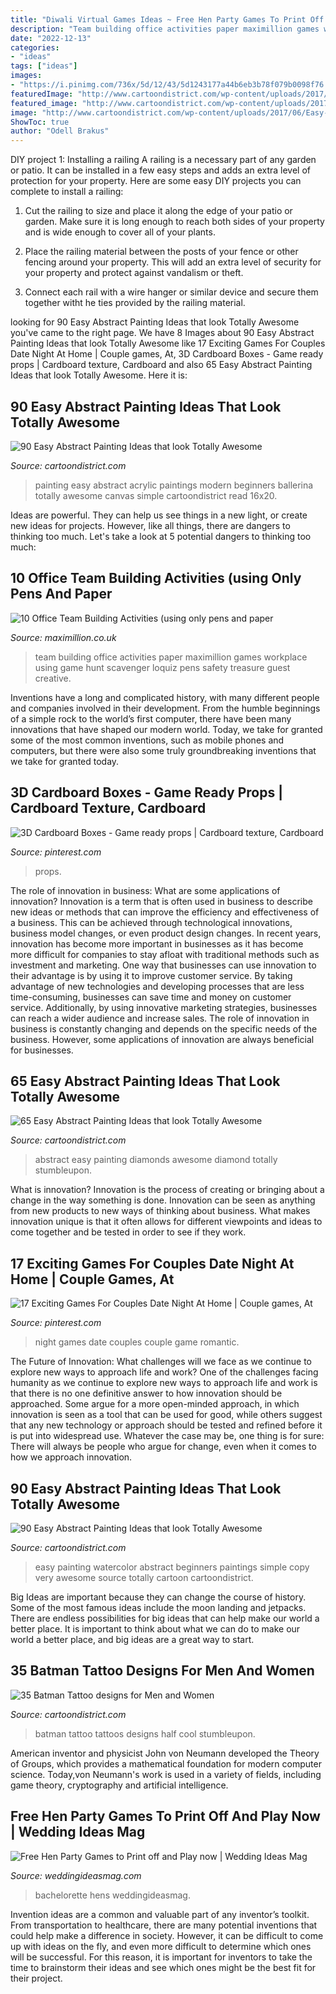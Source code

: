```yaml
---
title: "Diwali Virtual Games Ideas ~ Free Hen Party Games To Print Off And Play Now"
description: "Team building office activities paper maximillion games workplace using game hunt scavenger loquiz pens safety treasure guest creative"
date: "2022-12-13"
categories:
- "ideas"
tags: ["ideas"]
images:
- "https://i.pinimg.com/736x/5d/12/43/5d1243177a44b6eb3b78f079b0098f76.jpg"
featuredImage: "http://www.cartoondistrict.com/wp-content/uploads/2017/06/Easy-Abstract-Painting-Ideas00009.jpg"
featured_image: "http://www.cartoondistrict.com/wp-content/uploads/2017/06/Easy-Abstract-Painting-Ideas00009.jpg"
image: "http://www.cartoondistrict.com/wp-content/uploads/2017/06/Easy-Abstract-Painting-Ideas00012-1.jpg"
ShowToc: true
author: "Odell Brakus"
---
```



DIY project 1: Installing a railing
A railing is a necessary part of any garden or patio. It can be installed in a few easy steps and adds an extra level of protection for your property. Here are some easy DIY projects you can complete to install a railing: 
1. Cut the railing to size and place it along the edge of your patio or garden. Make sure it is long enough to reach both sides of your property and is wide enough to cover all of your plants. 

2. Place the railing material between the posts of your fence or other fencing around your property. This will add an extra level of security for your property and protect against vandalism or theft. 

3. Connect each rail with a wire hanger or similar device and secure them together witht he ties provided by the railing material.

	

		
looking for 90 Easy Abstract Painting Ideas that look Totally Awesome you've came to the right page. We have 8 Images about 90 Easy Abstract Painting Ideas that look Totally Awesome like 17 Exciting Games For Couples Date Night At Home | Couple games, At, 3D Cardboard Boxes - Game ready props | Cardboard texture, Cardboard and also 65 Easy Abstract Painting Ideas that look Totally Awesome. Here it is:
		
    
## 90 Easy Abstract Painting Ideas That Look Totally Awesome

<img loading=lazy src="http://www.cartoondistrict.com/wp-content/uploads/2017/06/Easy-Abstract-Painting-Ideas00009.jpg" onerror="this.onerror=null;this.src='https://tse3.mm.bing.net/th?id=OIP.RbLYbuGyg-p1jOyPB8ZADwHaJT&amp;pid=15.1';" alt="90 Easy Abstract Painting Ideas that look Totally Awesome">

_Source: cartoondistrict.com_

>painting easy abstract acrylic paintings modern beginners ballerina totally awesome canvas simple cartoondistrict read 16x20. 

	

Ideas are powerful. They can help us see things in a new light, or create new ideas for projects. However, like all things, there are dangers to thinking too much. Let's take a look at 5 potential dangers to thinking too much:

    
## 10 Office Team Building Activities (using Only Pens And Paper

<img loading=lazy src="https://www.maximillion.co.uk/wp-content/uploads/2015/11/office-team-building-ideas1.png" onerror="this.onerror=null;this.src='https://tse1.mm.bing.net/th?id=OIP.UQojbicLWV1-JK7EnwNAxAHaEB&amp;pid=15.1';" alt="10 Office Team Building Activities (using only pens and paper">

_Source: maximillion.co.uk_

>team building office activities paper maximillion games workplace using game hunt scavenger loquiz pens safety treasure guest creative. 

	

Inventions have a long and complicated history, with many different people and companies involved in their development. From the humble beginnings of a simple rock to the world’s first computer, there have been many innovations that have shaped our modern world. Today, we take for granted some of the most common inventions, such as mobile phones and computers, but there were also some truly groundbreaking inventions that we take for granted today.

    
## 3D Cardboard Boxes - Game Ready Props | Cardboard Texture, Cardboard

<img loading=lazy src="https://i.pinimg.com/736x/5d/12/43/5d1243177a44b6eb3b78f079b0098f76.jpg" onerror="this.onerror=null;this.src='https://tse3.mm.bing.net/th?id=OIP.7drmcJOi_Yme6UgqW9Iq-gHaHa&amp;pid=15.1';" alt="3D Cardboard Boxes - Game ready props | Cardboard texture, Cardboard">

_Source: pinterest.com_

>props. 

	

The role of innovation in business: What are some applications of innovation?
Innovation is a term that is often used in business to describe new ideas or methods that can improve the efficiency and effectiveness of a business. This can be achieved through technological innovations, business model changes, or even product design changes. In recent years, innovation has become more important in businesses as it has become more difficult for companies to stay afloat with traditional methods such as investment and marketing. One way that businesses can use innovation to their advantage is by using it to improve customer service. By taking advantage of new technologies and developing processes that are less time-consuming, businesses can save time and money on customer service. Additionally, by using innovative marketing strategies, businesses can reach a wider audience and increase sales. The role of innovation in business is constantly changing and depends on the specific needs of the business. However, some applications of innovation are always beneficial for businesses.

    
## 65 Easy Abstract Painting Ideas That Look Totally Awesome

<img loading=lazy src="http://www.cartoondistrict.com/wp-content/uploads/2017/06/Easy-Abstract-Painting-Ideas00016.jpg" onerror="this.onerror=null;this.src='https://tse2.mm.bing.net/th?id=OIP.4SRh_MekhydORAxNC-EZGAHaLJ&amp;pid=15.1';" alt="65 Easy Abstract Painting Ideas that look Totally Awesome">

_Source: cartoondistrict.com_

>abstract easy painting diamonds awesome diamond totally stumbleupon. 

	

What is innovation?
Innovation is the process of creating or bringing about a change in the way something is done. Innovation can be seen as anything from new products to new ways of thinking about business. What makes innovation unique is that it often allows for different viewpoints and ideas to come together and be tested in order to see if they work.

    
## 17 Exciting Games For Couples Date Night At Home | Couple Games, At

<img loading=lazy src="https://i.pinimg.com/736x/0a/41/c8/0a41c86f02b64fd55878a459028cd816.jpg" onerror="this.onerror=null;this.src='https://tse2.mm.bing.net/th?id=OIP.t2ZVNjvtop8d67iFcUru7AHaNK&amp;pid=15.1';" alt="17 Exciting Games For Couples Date Night At Home | Couple games, At">

_Source: pinterest.com_

>night games date couples couple game romantic. 

	

The Future of Innovation: What challenges will we face as we continue to explore new ways to approach life and work?
One of the challenges facing humanity as we continue to explore new ways to approach life and work is that there is no one definitive answer to how innovation should be approached. Some argue for a more open-minded approach, in which innovation is seen as a tool that can be used for good, while others suggest that any new technology or approach should be tested and refined before it is put into widespread use. Whatever the case may be, one thing is for sure: There will always be people who argue for change, even when it comes to how we approach innovation.

    
## 90 Easy Abstract Painting Ideas That Look Totally Awesome

<img loading=lazy src="http://www.cartoondistrict.com/wp-content/uploads/2017/06/Easy-Abstract-Painting-Ideas00012-1.jpg" onerror="this.onerror=null;this.src='https://tse1.mm.bing.net/th?id=OIP.XXsshIdRgB-YIsg7tHFUDAHaJ6&amp;pid=15.1';" alt="90 Easy Abstract Painting Ideas that look Totally Awesome">

_Source: cartoondistrict.com_

>easy painting watercolor abstract beginners paintings simple copy very awesome source totally cartoon cartoondistrict. 

	

Big Ideas are important because they can change the course of history. Some of the most famous ideas include the moon landing and jetpacks. There are endless possibilities for big ideas that can help make our world a better place. It is important to think about what we can do to make our world a better place, and big ideas are a great way to start.

    
## 35 Batman Tattoo Designs For Men And Women

<img loading=lazy src="http://cartoondistrict.com/wp-content/uploads/2014/11/batman-tattoo-designs-for-men-and-women25.jpg" onerror="this.onerror=null;this.src='https://tse4.mm.bing.net/th?id=OIP.R8wnwmBBqDMkTYdmW8RGQAHaLd&amp;pid=15.1';" alt="35 Batman Tattoo designs for Men and Women">

_Source: cartoondistrict.com_

>batman tattoo tattoos designs half cool stumbleupon. 

	

American inventor and physicist John von Neumann developed the Theory of Groups, which provides a mathematical foundation for modern computer science. Today,von Neumann's work is used in a variety of fields, including game theory, cryptography and artificial intelligence.

    
## Free Hen Party Games To Print Off And Play Now | Wedding Ideas Mag

<img loading=lazy src="https://www.weddingideasmag.com/wp-content/uploads/2018/09/hen-party-games-Bridal-Bingo-768x1443.jpg" onerror="this.onerror=null;this.src='https://tse4.mm.bing.net/th?id=OIP.atRdP1DQqOio551QiC7KTwHaN6&amp;pid=15.1';" alt="Free Hen Party Games to Print off and Play now | Wedding Ideas Mag">

_Source: weddingideasmag.com_

>bachelorette hens weddingideasmag. 

	

Invention ideas are a common and valuable part of any inventor’s toolkit. From transportation to healthcare, there are many potential inventions that could help make a difference in society. However, it can be difficult to come up with ideas on the fly, and even more difficult to determine which ones will be successful. For this reason, it is important for inventors to take the time to brainstorm their ideas and see which ones might be the best fit for their project.

